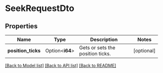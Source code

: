 # SeekRequestDto

## Properties

Name | Type | Description | Notes
------------ | ------------- | ------------- | -------------
**position_ticks** | Option<**i64**> | Gets or sets the position ticks. | [optional]

[[Back to Model list]](../README.md#documentation-for-models) [[Back to API list]](../README.md#documentation-for-api-endpoints) [[Back to README]](../README.md)


